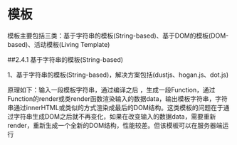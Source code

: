 # 模板
模板主要包括三类：基于字符串的模板(String-based)、基于DOM的模板(DOM-based)、活动模板(Living Template)

##2.4.1 基于字符串的模板(String-based)

1、基于字符串的模板(String-based)，解决方案包括(dustjs、hogan.js、dot.js)
 
 
原理如下：输入一段模板字符串，通过编译之后 ，生成一段Function，通过Function的render或类render函数渲染输入的数据data，输出模板字符串，字符串通过innerHTML或类似的方式渲染成最后的DOM结构。这类模板的问题在于通过字符串生成DOM之后就不再变化，如果在改变输入的数据data，需要重新render，重新生成一个全新的DOM结构，性能较差。但该模板可以在服务器端运行
 


